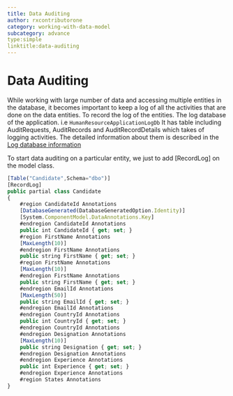 ```yaml
---
title: Data Auditing
author: rxcontributorone
category: working-with-data-model
subcategory: advance
type:simple
linktitle:data-auditing
---
```

# Data Auditing

While working with large number of data and accessing multiple entities in the database, it becomes important to keep a log of all the activities that are done on the data entities. To record the log of the entities. The log database of the application. i.e `HumanResourceApplicationLogDb` It has table including AuditRequests, AuditRecords and AuditRecordDetails which takes of logging activities. The detailed information about them is described in the <a class="redirect-link" href="/step-by-step-guide/project-creation#logdatabase">Log database information</a> 

To start data auditing on a particular entity, we just to add [RecordLog] on the model class.

````js
[Table("Candidate",Schema="dbo")]
[RecordLog]
public partial class Candidate
{
    #region CandidateId Annotations
    [DatabaseGenerated(DatabaseGeneratedOption.Identity)]
    [System.ComponentModel.DataAnnotations.Key]
    #endregion CandidateId Annotations
    public int CandidateId { get; set; }
    #region FirstName Annotations
    [MaxLength(10)]
    #endregion FirstName Annotations
    public string FirstName { get; set; }
    #region FirstName Annotations
    [MaxLength(10)]
    #endregion FirstName Annotations
    public string FirstName { get; set; }
    #endregion EmailId Annotations 
    [MaxLength(50)]
    public string EmailId { get; set; }
    #endregion EmailId Annotations
    #endregion CountryId Annotations 
    public int CountryId { get; set; }
    #endregion CountryId Annotations
    #endregion Designation Annotations 
    [MaxLength(10)]
    public string Designation { get; set; }
    #endregion Designation Annotations
    #endregion Experience Annotations 
    public int Experience { get; set; }
    #endregion Experience Annotations
    #region States Annotations
}
````